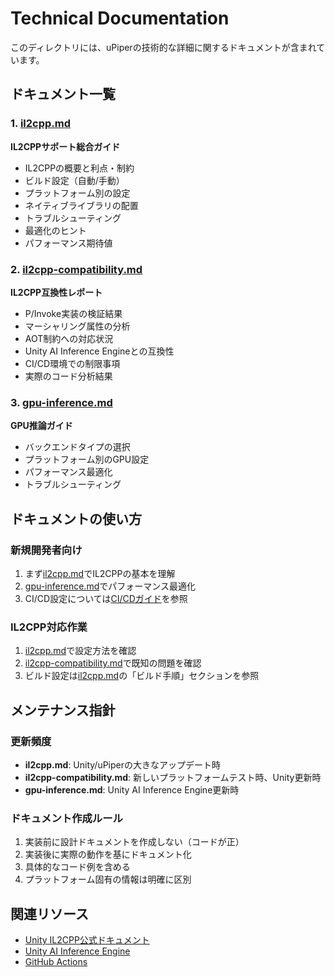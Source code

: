 # Technical Documentation

このディレクトリには、uPiperの技術的な詳細に関するドキュメントが含まれています。

## ドキュメント一覧

### 1. [il2cpp.md](il2cpp.md)
**IL2CPPサポート総合ガイド**
- IL2CPPの概要と利点・制約
- ビルド設定（自動/手動）
- プラットフォーム別の設定
- ネイティブライブラリの配置
- トラブルシューティング
- 最適化のヒント
- パフォーマンス期待値

### 2. [il2cpp-compatibility.md](il2cpp-compatibility.md)
**IL2CPP互換性レポート**
- P/Invoke実装の検証結果
- マーシャリング属性の分析
- AOT制約への対応状況
- Unity AI Inference Engineとの互換性
- CI/CD環境での制限事項
- 実際のコード分析結果

### 3. [gpu-inference.md](gpu-inference.md)
**GPU推論ガイド**
- バックエンドタイプの選択
- プラットフォーム別のGPU設定
- パフォーマンス最適化
- トラブルシューティング

## ドキュメントの使い方

### 新規開発者向け
1. まず[il2cpp.md](il2cpp.md)でIL2CPPの基本を理解
2. [gpu-inference.md](gpu-inference.md)でパフォーマンス最適化
3. CI/CD設定については[CI/CDガイド](../ci-cd/)を参照

### IL2CPP対応作業
1. [il2cpp.md](il2cpp.md)で設定方法を確認
2. [il2cpp-compatibility.md](il2cpp-compatibility.md)で既知の問題を確認
3. ビルド設定は[il2cpp.md](il2cpp.md)の「ビルド手順」セクションを参照

## メンテナンス指針

### 更新頻度
- **il2cpp.md**: Unity/uPiperの大きなアップデート時
- **il2cpp-compatibility.md**: 新しいプラットフォームテスト時、Unity更新時
- **gpu-inference.md**: Unity AI Inference Engine更新時

### ドキュメント作成ルール
1. 実装前に設計ドキュメントを作成しない（コードが正）
2. 実装後に実際の動作を基にドキュメント化
3. 具体的なコード例を含める
4. プラットフォーム固有の情報は明確に区別

## 関連リソース

- [Unity IL2CPP公式ドキュメント](https://docs.unity3d.com/Manual/IL2CPP.html)
- [Unity AI Inference Engine](https://docs.unity3d.com/Packages/com.unity.sentis@latest)
- [GitHub Actions](https://docs.github.com/en/actions)